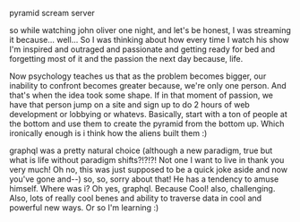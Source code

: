 pyramid scream server

so while watching john oliver one night, and let's be honest, I was streaming it because... well... So I was thinking about how every time I watch his show I'm inspired and outraged and passionate and getting ready for bed and forgetting most of it and the passion the next day because, life.

Now psychology teaches us that as the problem becomes bigger, our inability to confront becomes greater because, we're only one person. And that's when the idea took some shape. If in that moment of passion, we have that person jump on a site and sign up to do 2 hours of web development or lobbying or whatevs. Basically, start with a ton of people at the bottom and use them to create the pyramid from the bottom up. Which ironically enough is i think how the aliens built them :)

graphql was a pretty natural choice (although a new paradigm, true but what is life without paradigm shifts?!?!?! Not one I want to live in thank you very much! Oh no, this was just supposed to be a quick joke aside and now you've gone and--) so, so, sorry about that! He has a tendency to amuse himself. Where was i? Oh yes, graphql. Because Cool! also, challenging. Also, lots of really cool benes and ability to traverse data in cool and powerful new ways. Or so I'm learning :) 
